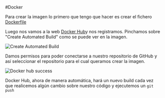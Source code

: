 #Docker

Para crear la imagen lo primero que tengo que hacer es crear el fichero [Dockerfile](https://hub.docker.com/r/ignaciorecuerda2/gestionpedidos/)

Luego nos vamos a la web [Docker Hub](https://hub.docker.com)y nos registramos.
Pinchamos sobre "Create Automated Build" como se puede ver en la imagen.

![Create Automated Build](https://www.dropbox.com/s/9dyf2ksjpz6mrkr/hito4.1.png?dl=1)

Damos permisos para poder conectarse a nuestro repositorio de GitHub y así seleccionar el repositorio para el cual queramos crear la imagen.

![Docker hub success](https://www.dropbox.com/s/d763qfkujfjzk4m/hito4.2.png?dl=1)

Docker Hub, ahora de manera automática, hará un nuevo build cada vez que realicemos algún cambio sobre nuestro código y ejecutemos un `git push`